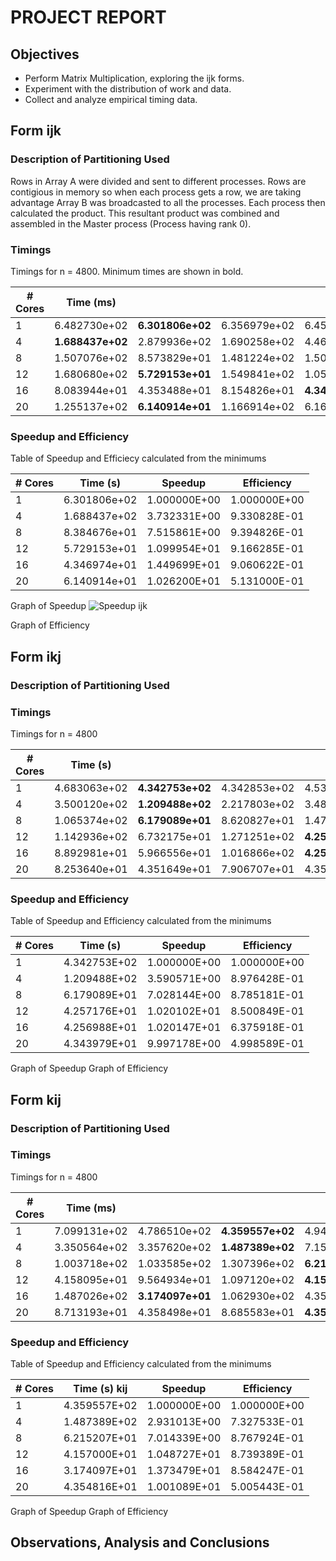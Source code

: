 # PROJECT REPORT

## Objectives
- Perform Matrix Multiplication, exploring the ijk forms.
- Experiment with the distribution of work and data.
- Collect and analyze empirical timing data.

## Form ijk

### Description of Partitioning Used
Rows in Array A were divided and sent to different processes. Rows are contigious in memory so when each process gets a row, we are taking advantage  Array B was broadcasted to all the processes. Each process then calculated the product. This resultant product was combined and assembled in the Master process (Process having rank 0).  

### Timings

Timings for n = 4800. Minimum times are shown in bold.

| \# Cores | Time (ms) |||||
|---|---|---|---|---|---|
| 1 | 6.482730e+02 | **6.301806e+02** | 6.356979e+02 | 6.456381e+02 | 7.743673e+02 |
| 4 | **1.688437e+02** | 2.879936e+02 | 1.690258e+02 | 4.463490e+02 | 4.340871e+02 |
| 8 | 1.507076e+02 | 8.573829e+01 | 1.481224e+02 | 1.501238e+02 | **8.384676e+01** |
| 12 | 1.680680e+02 | **5.729153e+01** | 1.549841e+02 | 1.055643e+02 | 1.364572e+02 |
| 16 | 8.083944e+01 | 4.353488e+01 | 8.154826e+01 | **4.346974e+01** | 4.352726e+01 |
| 20 | 1.255137e+02 | **6.140914e+01** | 1.166914e+02 | 6.164995e+01 | 6.147898e+01 |

### Speedup and Efficiency

Table of Speedup and Efficiecy calculated from the minimums

| \# Cores | Time (s) | Speedup | Efficiency |
|---|---|---|---|
| 1 | 6.301806e+02 | 1.000000E+00 | 1.000000E+00 |
| 4 | 1.688437e+02 | 3.732331E+00 | 9.330828E-01 |
| 8 | 8.384676e+01 | 7.515861E+00 | 9.394826E-01 |
| 12 | 5.729153e+01 | 1.099954E+01 | 9.166285E-01 |
| 16 | 4.346974e+01 | 1.449699E+01 | 9.060622E-01 |
| 20 | 6.140914e+01 | 1.026200E+01 | 5.131000E-01 |

Graph of Speedup
![Speedup ijk](https://drive.google.com/uc?export=download&id=0B1-D_TgyHJtMWUxCajgtVkNyY0U)

Graph of Efficiency

## Form ikj

### Description of Partitioning Used

### Timings

Timings for n = 4800

| \# Cores | Time (s) |||||
|---|---|---|---|---|---|
| 1 | 4.683063e+02 | **4.342753e+02** | 4.342853e+02 | 4.532983e+02 | 4.388923e+02 |
| 4 | 3.500120e+02 | **1.209488e+02** | 2.217803e+02 | 3.480561e+02 | 2.283204e+02 |
| 8 | 1.065374e+02 | **6.179089e+01** | 8.620827e+01 | 1.470618e+02 | 7.004955e+01 |
| 12 | 1.142936e+02 | 6.732175e+01 | 1.271251e+02 | **4.257176e+01** | 9.936750e+01 |
| 16 | 8.892981e+01 | 5.966556e+01 | 1.016866e+02 | **4.256988e+01** | 4.923188e+01 |
| 20 | 8.253640e+01 | 4.351649e+01 | 7.906707e+01 | 4.358732e+01 | **4.343979e+01** |

### Speedup and Efficiency
Table of Speedup and Efficiency calculated from the minimums

| \# Cores | Time (s) | Speedup | Efficiency |
|---|---|---|---|
| 1  | 4.342753E+02 | 1.000000E+00 | 1.000000E+00 | 
| 4  | 1.209488E+02 | 3.590571E+00 | 8.976428E-01 | 
| 8  | 6.179089E+01 | 7.028144E+00 | 8.785181E-01 | 
| 12 | 4.257176E+01 | 1.020102E+01 | 8.500849E-01 | 
| 16 | 4.256988E+01 | 1.020147E+01 | 6.375918E-01 | 
| 20 | 4.343979E+01 | 9.997178E+00 | 4.998589E-01 | 



Graph of Speedup
Graph of Efficiency

## Form kij

### Description of Partitioning Used

### Timings

Timings for n = 4800

| \# Cores | Time (ms) |||||
|---|---|---|---|---|---|
| 1 | 7.099131e+02 | 4.786510e+02 | **4.359557e+02** | 4.944320e+02 | 4.793248e+02 |
| 4 | 3.350564e+02 | 3.357620e+02 | **1.487389e+02** | 7.151192e+02 | 3.377234e+02 |
| 8 | 1.003718e+02 | 1.033585e+02 | 1.307396e+02 | **6.215207e+01** | 1.162265e+02 |
| 12 | 4.158095e+01 | 9.564934e+01 | 1.097120e+02 | **4.157000e+01** | 1.088340e+02 |
| 16 | 1.487026e+02 | **3.174097e+01** | 1.062930e+02 | 4.351300e+01 | 4.316432e+01 |
| 20 | 8.713193e+01 | 4.358498e+01 | 8.685583e+01 | **4.354816e+01** | 4.378311e+01 |

### Speedup and Efficiency
Table of Speedup and Efficiency calculated from the minimums

| \# Cores | Time (s) kij | Speedup | Efficiency |
|---|---|---|---|
| 1  | 4.359557E+02 | 1.000000E+00 | 1.000000E+00 | 
| 4  | 1.487389E+02 | 2.931013E+00 | 7.327533E-01 | 
| 8  | 6.215207E+01 | 7.014339E+00 | 8.767924E-01 | 
| 12 | 4.157000E+01 | 1.048727E+01 | 8.739389E-01 | 
| 16 | 3.174097E+01 | 1.373479E+01 | 8.584247E-01 | 
| 20 | 4.354816E+01 | 1.001089E+01 | 5.005443E-01 | 

Graph of Speedup
Graph of Efficiency

## Observations, Analysis and Conclusions